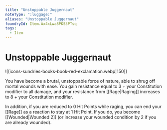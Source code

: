 ```yaml
---
title: "Unstoppable Juggernaut"
noteType: ":luggage:"
aliases: "Unstoppable Juggernaut"
foundryId: Item.Ax4xLwa8PKS3PTsq
tags:
  - Item
---
```


# Unstoppable Juggernaut
![[icons-sundries-books-book-red-exclamation.webp|150]]

You have become a brutal, unstoppable force of nature, able to shrug off mortal wounds with ease. You gain resistance equal to 3 + your Constitution modifier to all damage, and your resistance from [[Rage|Raging]] increases to 8 + your Constitution modifier.

In addition, if you are reduced to 0 Hit Points while raging, you can end your [[Rage]] as a reaction to stay at 1 Hit Point. If you do, you become [[Wounded|Wounded 2]] (or increase your wounded condition by 2 if you are already wounded).
